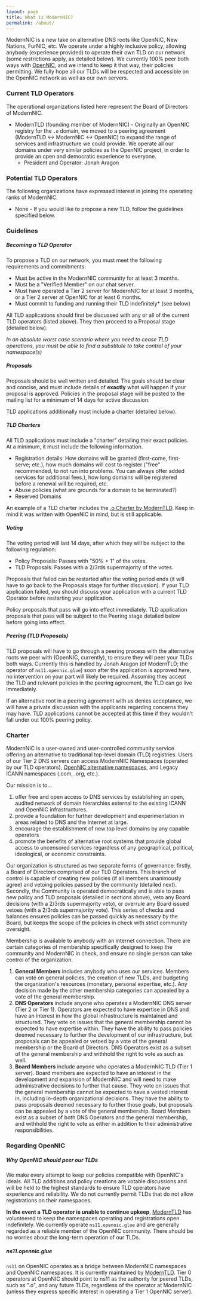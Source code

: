 ```yaml
---
layout: page
title: What is ModernNIC?
permalink: /about/
---
```


ModernNIC is a new take on alternative DNS roots like OpenNIC, New Nations, FurNIC, etc. We operate under a highly inclusive policy, allowing anybody (experience provided) to operate their own TLD on our network (some restrictions apply, as detailed below). We currently 100% peer both ways with [OpenNIC](https://opennicproject.org), and we intend to keep it that way, their policies permitting. We fully hope all our TLDs will be respected and accessible on the OpenNIC network as well as our own servers.

### Current TLD Operators

The operational organizations listed here represent the Board of Directors of ModernNIC.

  - ModernTLD (founding member of ModernNIC) - Originally an OpenNIC registry for the `.o` domain, we moved to a peering agreement (ModernTLD <-> ModernNIC <-> OpenNIC) to expand the range of services and infrastructure we could provide. We operate all our domains under very similar policies as the OpenNIC project, in order to provide an open and democratic experience to everyone.
    - President and Operator: Jonah Aragon

### Potential TLD Operators

The following organizations have expressed interest in joining the operating ranks of ModernNIC.

  - None - If you would like to propose a new TLD, follow the guidelines specified below.

### Guidelines

##### Becoming a TLD Operator

To propose a TLD on our network, you must meet the following requirements and commitments:

  - Must be active in the ModernNIC community for at least 3 months.
  - Must be a "Verified Member" on our chat server.
  - Must have operated a Tier 2 server for ModernNIC for at least 3 months, or a Tier 2 server at OpenNIC for at least 6 months.
  - Must commit to funding and running their TLD indefinitely* (see below)

All TLD applications should first be discussed with any or all of the current TLD operators (listed above). They then proceed to a Proposal stage (detailed below).

*In an absolute worst case scenario where you need to cease TLD operations, you must be able to find a substitute to take control of your namespace(s)*

##### Proposals

Proposals should be well written and detailed. The goals should be clear and concise, and must include details of **exactly** what will happen if your proposal is approved. Policies in the proposal stage will be posted to the mailing list for a minimum of 14 days for active discussion.

TLD applications additionally must include a charter (detailed below).

##### TLD Charters

All TLD applications must include a "charter" detailing their exact policies. At a minimum, it must include the following information.

  - Registration details: How domains will be granted (first-come, first-serve; etc.), how much domains will cost to register ("free" recommended, to not run into problems. You can always offer added services for additional fees.), how long domains will be registered before a renewal will be required, etc.
  - Abuse policies (what are grounds for a domain to be terminated?)
  - Reserved Domains

An example of a TLD charter includes the [.o Charter by ModernTLD](https://github.com/ModernTLD/policy/blob/master/charter.md). Keep in mind it was written with OpenNIC in mind, but is still applicable.

##### Voting

The voting period will last 14 days, after which they will be subject to the following regulation:

  - Policy Proposals: Passes with "50% + 1" of the votes.
  - TLD Proposals: Passes with a 2/3rds supermajority of the votes.

Proposals that failed can be restarted after the voting period ends (it will have to go back to the Proposals stage for further discussion). If your TLD application failed, you should discuss your application with a current TLD Operator before restarting your application.

Policy proposals that pass will go into effect immediately. TLD application proposals that pass will be subject to the Peering stage detailed below before going into effect.

##### Peering (TLD Proposals)

TLD proposals will have to go through a peering process with the alternative roots we peer with (OpenNIC, currently), to ensure they will peer your TLDs both ways. Currently this is handled by Jonah Aragon (of ModernTLD; the operator of `ns11.opennic.glue`) soon after the application is approved here, no intervention on your part will likely be required. Assuming they accept the TLD and relevant policies in the peering agreement, the TLD can go live immediately.

If an alternative root in a peering agreement with us denies acceptance, we will have a private discussion with the applicants regarding concerns they may have. TLD applications cannot be accepted at this time if they wouldn't fall under out 100% peering policy.

### Charter

ModernNIC is a user-owned and user-controlled community service offering an alternative to traditional top-level domain (TLD) registries. Users of our Tier 2 DNS servers can access ModernNIC Namespaces (operated by our TLD operators), [OpenNIC alternative namespaces](http://wiki.opennicproject.org/OpenNICNamespaces), and Legacy ICANN namespaces (.com, .org, etc.).

Our mission is to...

  1. offer free and open access to DNS services by establishing an open, audited network of domain hierarchies external to the existing ICANN and OpenNIC infrastructures.
  2. provide a foundation for further development and experimentation in areas related to DNS and the Internet at large.
  3. encourage the establishment of new top level domains by any capable operators
  4. promote the benefits of alternative root systems that provide global access to uncensored services regardless of any geographical, political, ideological, or economic constraints.

Our organization is structured as two separate forms of governance: firstly, a Board of Directors comprised of our TLD Operators. This branch of control is capable of creating new policies (if all members unanimously agree) and vetoing policies passed by the community (detailed next). Secondly, the Community is operated democratically and is able to pass new policy and TLD proposals (detailed in sections above), veto any Board decisions (with a 2/3rds supermajority veto), or overrule any Board issued vetoes (with a 2/3rds supermajority vote). This series of checks and balances ensures policies can be passed quickly as necessary by the Board, but keeps the scope of the policies in check with strict community oversight.

Membership is available to anybody with an internet connection. There are certain categories of membership specifically designed to keep the community and ModernNIC in check, and ensure no single person can take control of the organization.

  1. **General Members** includes anybody who uses our services. Members can vote on general policies, the creation of new TLDs, and budgeting the organization's resources (monetary, personal expertise, etc.). Any decision made by the other membership categories can appealed by a vote of the general membership.
  2. **DNS Operators** include anyone who operates a ModernNIC DNS server (Tier 2 or Tier 1). Operators are expected to have expertise in DNS and have an interest in how the global infrastructure is maintained and structured. They vote on issues that the general membership cannot be expected to have expertise within. They have the ability to pass policies deemed necessary to further the development of our infrastructure, but proposals can be appealed or vetoed by a vote of the general membership or the Board of Directors. DNS Operators exist as a subset of the general membership and withhold the right to vote as such as well.
  2. **Board Members** include anyone who operates a ModernNIC TLD (Tier 1 server). Board members are expected to have an interest in the development and expansion of ModernNIC and will need to make administrative decisions to further that cause. They vote on issues that the general membership cannot be expected to have a vested interest in, including in-depth organizational decisions. They have the ability to pass proposals deemed necessary to further those goals, but proposals can be appealed by a vote of the general membership. Board Members exist as a subset of both DNS Operators and the general membership, and withhold the right to vote as either in addition to their administrative responsibilities.

### Regarding OpenNIC

##### Why OpenNIC should peer our TLDs

We make every attempt to keep our policies compatible with OpenNIC's ideals. All TLD additions and policy creations are votable discussions and will be held to the highest standards to ensure TLD operators have experience and reliability. We do not currently permit TLDs that do not allow registrations on their namespaces.

**In the event a TLD operator is unable to continue upkeep**, [ModernTLD](https://www.moderntld.com) has volunteered to keep the namespaces operating and registrations open indefinitely. We currently operate `ns11.opennic.glue` and are generally regarded as a reliable member of the OpenNIC community. There should be no worries about the long-term operation of our TLDs.

##### ns11.opennic.glue

`ns11` on OpenNIC operates as a bridge between ModernNIC namespaces and OpenNIC namespaces. It is currently maintained by [ModernTLD](https://www,moderntld.com). Tier 0 operators at OpenNIC should point to ns11 as the authority for peered TLDs, such as ".o", and any future TLDs, regardless of the operator at ModernNIC (unless they express specific interest in operating a Tier 1 OpenNIC server).
